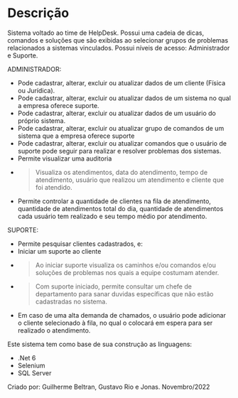 # Descrição
Sistema voltado ao time de HelpDesk. 
Possui uma cadeia de dicas, comandos e soluções que são exibidas ao selecionar grupos de problemas relacionados a sistemas vinculados.
Possui níveis de acesso: Administrador e Suporte.

ADMINISTRADOR:
- Pode cadastrar, alterar, excluir ou atualizar dados de um cliente (Física ou Jurídica).
- Pode cadastrar, alterar, excluir ou atualizar dados de um sistema no qual a empresa oferece suporte.
- Pode cadastrar, alterar, excluir ou atualizar dados de um usuário do próprio sistema.
- Pode cadastrar, alterar, excluir ou atualizar grupo de comandos de um sistema que a empresa oferece suporte
- Pode cadastrar, alterar, excluir ou atualizar comandos que o usuário de suporte pode seguir para realizar e resolver problemas dos sistemas.
- Permite visualizar uma auditoria
- > Visualiza os atendimentos, data do atendimento, tempo de atendimento, usuário que realizou um atendimento e cliente que foi atendido.
- Permite controlar a quantidade de clientes na fila de atendimento, quantidade de atendimentos total do dia, quantidade de atendimentos cada usuário tem realizado e seu tempo médio por atendimento. 

SUPORTE:
- Permite pesquisar clientes cadastrados, e:
- Iniciar um suporte ao cliente
- > Ao iniciar suporte visualiza os caminhos e/ou comandos e/ou soluções de problemas nos quais a equipe costumam atender.
- > Com suporte iniciado, permite consultar um chefe de departamento para sanar duvidas específicas que não estão cadastradas no sistema.
- Em caso de uma alta demanda de chamados, o usuário pode adicionar o cliente selecionado à fila, no qual o colocará em espera para ser realizado o atendimento.

Este sistema tem como base de sua construção as linguagens:
- .Net 6
- Selenium
- SQL Server

Criado por: Guilherme Beltran, Gustavo Rio e Jonas.
Novembro/2022
